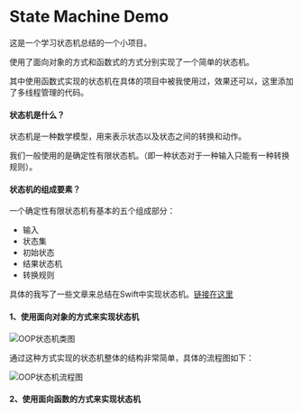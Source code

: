 # State Machine Demo

这是一个学习状态机总结的一个小项目。

使用了面向对象的方式和函数式的方式分别实现了一个简单的状态机。

其中使用函数式实现的状态机在具体的项目中被我使用过，效果还可以，这里添加了多线程管理的代码。


#### 状态机是什么？
状态机是一种数学模型，用来表示状态以及状态之间的转换和动作。

我们一般使用的是确定性有限状态机。（即一种状态对于一种输入只能有一种转换规则）。


#### 状态机的组成要素？

一个确定性有限状态机有基本的五个组成部分：
- 输入
- 状态集
- 初始状态
- 结果状态机
- 转换规则

具体的我写了一些文章来总结在Swift中实现状态机。[链接在这里](https://juejin.cn/post/7011430610942033956#heading-8)
 
#### 1、使用面向对象的方式来实现状态机

![OOP状态机类图](https://user-images.githubusercontent.com/34939593/137427931-508b1086-761e-40f3-bf4a-4b40d9849010.png)

通过这种方式实现的状态机整体的结构非常简单，具体的流程图如下：

![OOP状态机流程图](https://user-images.githubusercontent.com/34939593/137432120-a9ebb4b1-caa4-4df9-aca5-2554b4b5674f.png)

#### 2、使用面向函数的方式来实现状态机

